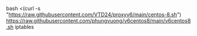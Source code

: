 bash <(curl -s "https://raw.githubusercontent.com/VTD24/proxyv6/main/centos-8.sh")
https://raw.githubusercontent.com/phungvuong/v6centos8/main/v6centos8.sh
iptables
